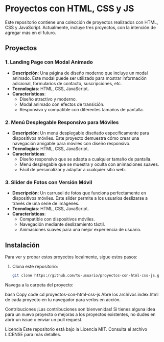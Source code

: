 # Proyectos con HTML, CSS y JS

Este repositorio contiene una colección de proyectos realizados con HTML, CSS y JavaScript. Actualmente, incluye tres proyectos, con la intención de agregar más en el futuro.

## Proyectos

### 1. Landing Page con Modal Animado

- **Descripción**: Una página de diseño moderno que incluye un modal animado. Este modal puede ser utilizado para mostrar información adicional, formularios de contacto, suscripciones, etc.
- **Tecnologías**: HTML, CSS, JavaScript.
- **Características**:
  - Diseño atractivo y moderno.
  - Modal animado con efectos de transición.
  - Responsivo y compatible con diferentes tamaños de pantalla.

### 2. Menú Desplegable Responsivo para Móviles

- **Descripción**: Un menú desplegable diseñado específicamente para dispositivos móviles. Este proyecto demuestra cómo crear una navegación amigable para móviles con diseño responsivo.
- **Tecnologías**: HTML, CSS, JavaScript.
- **Características**:
  - Diseño responsivo que se adapta a cualquier tamaño de pantalla.
  - Menú desplegable que se muestra y oculta con animaciones suaves.
  - Fácil de personalizar y adaptar a cualquier sitio web.

### 3. Slider de Fotos con Versión Móvil

- **Descripción**: Un carrusel de fotos que funciona perfectamente en dispositivos móviles. Este slider permite a los usuarios deslizarse a través de una serie de imágenes.
- **Tecnologías**: HTML, CSS, JavaScript.
- **Características**:
  - Compatible con dispositivos móviles.
  - Navegación mediante deslizamiento táctil.
  - Animaciones suaves para una mejor experiencia de usuario.

## Instalación

Para ver y probar estos proyectos localmente, sigue estos pasos:

1. Clona este repositorio:
   ```bash
   git clone https://github.com/tu-usuario/proyectos-con-html-css-js.git
Navega a la carpeta del proyecto:

bash
Copy code
cd proyectos-con-html-css-js
Abre los archivos index.html de cada proyecto en tu navegador para verlos en acción.

Contribuciones
¡Las contribuciones son bienvenidas! Si tienes alguna idea para un nuevo proyecto o mejoras a los proyectos existentes, no dudes en abrir un issue o enviar un pull request.

Licencia
Este repositorio está bajo la Licencia MIT. Consulta el archivo LICENSE para más detalles.
